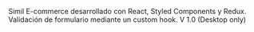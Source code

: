 

Simil E-commerce desarrollado con React, Styled Components y Redux.
Validación de formulario mediante un custom hook.
V 1.0 (Desktop only)
